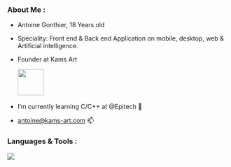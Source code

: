 <h3 align="left"> About Me :</h3>

- Antoine Gonthier, 18 Years old
- Speciality: Front end & Back end Application on mobile, desktop, web & Artificial intelligence.
- Founder at Kams Art
  
  <a href ="https://kams-art.com/"><img height="60" src="https://media.discordapp.net/attachments/498933009177903105/1035108805207392266/IMG_9437.png?width=606&height=606"></a>&nbsp;

  
- I’m currently learning C/C++ at @Epitech 🌱
- antoine@kams-art.com 📫

<h3 align="left">Languages & Tools :</h3>
<a href="https://kams-art.com/"><img src="https://skillicons.dev/icons?i=dart,kotlin,swift,firebase,graphql,solidity,ruby,js,docker,kubernetes,perl,express" /></a>
<!---
Antoinegtir/Antoinegtir is a ✨ special ✨ repository because its `README.md` (this file) appears on your GitHub profile.
You can click the Preview link to take a look at your changes.
--->
